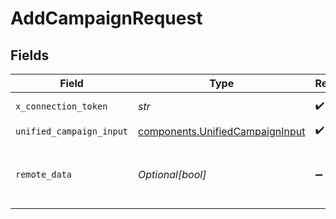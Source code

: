# AddCampaignRequest


## Fields

| Field                                                                              | Type                                                                               | Required                                                                           | Description                                                                        |
| ---------------------------------------------------------------------------------- | ---------------------------------------------------------------------------------- | ---------------------------------------------------------------------------------- | ---------------------------------------------------------------------------------- |
| `x_connection_token`                                                               | *str*                                                                              | :heavy_check_mark:                                                                 | The connection token                                                               |
| `unified_campaign_input`                                                           | [components.UnifiedCampaignInput](../../models/components/unifiedcampaigninput.md) | :heavy_check_mark:                                                                 | N/A                                                                                |
| `remote_data`                                                                      | *Optional[bool]*                                                                   | :heavy_minus_sign:                                                                 | Set to true to include data from the original Marketingautomation software.        |